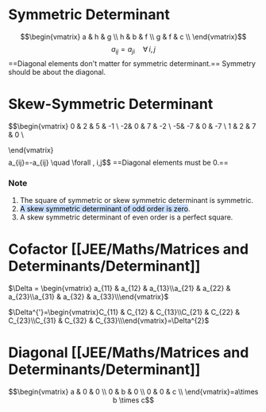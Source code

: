 # Symmetric Determinant
$$\begin{vmatrix}
a & h & g \\
h & b & f \\
g & f & c \\
\end{vmatrix}$$
$$a_{ij}=a_{ji} \quad \forall \,i,j$$
==Diagonal elements don't matter for symmetric determinant.==
Symmetry should be about the diagonal.

# Skew-Symmetric Determinant
$$\begin{vmatrix}
0 & 2 & 5 & -1 \\
 -2& 0 & 7 & -2 \\
 -5& -7 & 0 & -7 \\
 1 & 2 & 7 & 0 \\

\end{vmatrix}$$
$$a_{ij}=-a_{ij} \quad \forall \, i,j$$
==Diagonal elements must be 0.==
### Note
1. The square of symmetric or skew symmetric determinant is symmetric.
2. <mark style="background: #ADCCFFA6;">A skew symmetric determinant of odd order is zero</mark>.
3. A skew symmetric determinant of even order is a perfect square.


# Cofactor [[JEE/Maths/Matrices and Determinants/Determinant]] 
$\Delta = \begin{vmatrix} a_{11}       & a_{12} & a_{13}\\a_{21}       & a_{22} & a_{23}\\a_{31}       & a_{32} & a_{33}\\\end{vmatrix}$

$\Delta^{'}=\begin{vmatrix}C_{11}       & C_{12} & C_{13}\\C_{21}       & C_{22} & C_{23}\\C_{31}       & C_{32} & C_{33}\\\end{vmatrix}=\Delta^{2}$

# Diagonal [[JEE/Maths/Matrices and Determinants/Determinant]] 
$$\begin{vmatrix}
a & 0 & 0 \\
0 & b & 0 \\
0 & 0 & c \\
\end{vmatrix}=a\times b \times c$$
